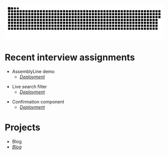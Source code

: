![](https://github.com/nuoxoxo/nuoxoxo/blob/main/.github/assets/snake_on_purple_svg.svg)


# Recent interview assignments

- AssemblyLine demo
    - *[Deployment](nuoxoxo.github.io/interview_react_assembly_line)*

<!--![](https://i.imgur.com/gUHZxzD.gif)-->

- Live search filter 
    - *[Deployment](https://nuoxoxo.github.io/interview_react_search_filter)*

<!--![](https://i.imgur.com/Ku7MXei.gif)-->

- Confirmation component
    - *[Deployment](https://nuoxoxo.github.io/interview_react_confirmation_component)*

# Projects

- Blog
- *[Blog](geocities-nine.vercel.app)*